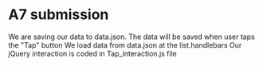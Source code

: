 A7 submission
====

We are saving our data to data.json.
The data will be saved when user taps the "Tap" button
We load data from data.json at the list.handlebars
Our jQuery interaction is coded in Tap_interaction.js file
